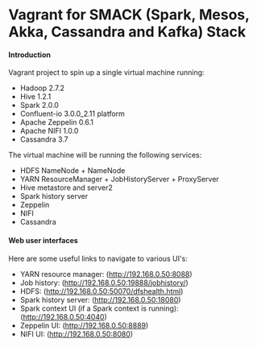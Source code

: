 Vagrant for SMACK (Spark, Mesos, Akka, Cassandra and Kafka) Stack
==================================

#### Introduction

Vagrant project to spin up a single virtual machine running:

* Hadoop 2.7.2
* Hive 1.2.1
* Spark 2.0.0
* Confluent-io 3.0.0_2.11 platform 
* Apache Zeppelin 0.6.1
* Apache NIFI 1.0.0
* Cassandra 3.7

The virtual machine will be running the following services:

* HDFS NameNode + NameNode
* YARN ResourceManager + JobHistoryServer + ProxyServer
* Hive metastore and server2
* Spark history server
* Zeppelin
* NIFI
* Cassandra

#### Web user interfaces

Here are some useful links to navigate to various UI's:

* YARN resource manager:  (http://192.168.0.50:8088)
* Job history:  (http://192.168.0.50:19888/jobhistory/)
* HDFS: (http://192.168.0.50:50070/dfshealth.html)
* Spark history server: (http://192.168.0.50:18080)
* Spark context UI (if a Spark context is running): (http://192.168.0.50:4040)
* Zeppelin UI: (http://192.168.0.50:8889)
* NIFI UI: (http://192.168.0.50:8080)
